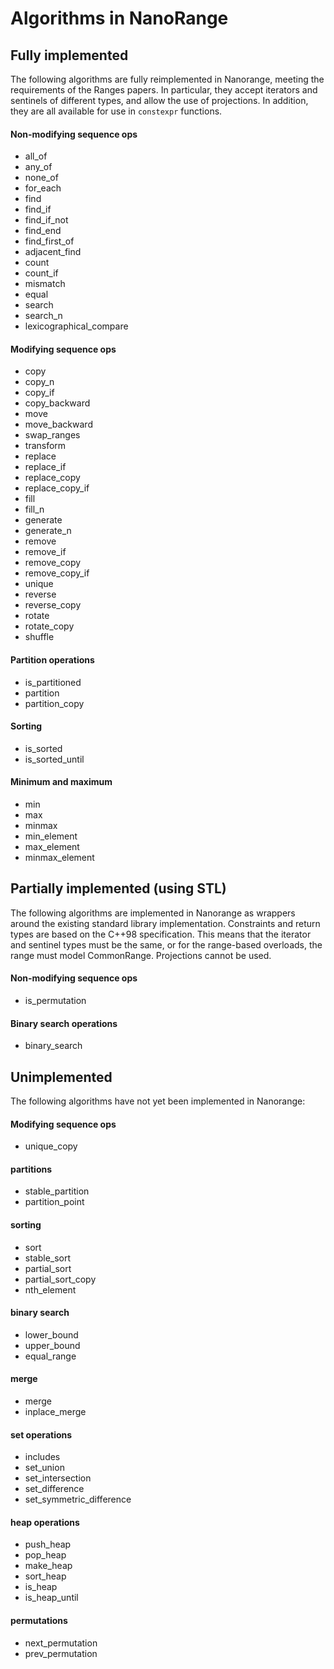 # Algorithms in NanoRange #

## Fully implemented ##

The following algorithms are fully reimplemented in Nanorange,
meeting the requirements of the Ranges papers. In particular, they accept
iterators and sentinels of different types, and allow the use of projections.
In addition, they are all available for use in `constexpr` functions.

#### Non-modifying sequence ops ####

* all_of
* any_of
* none_of
* for_each
* find
* find_if
* find_if_not
* find_end
* find_first_of
* adjacent_find
* count
* count_if
* mismatch
* equal
* search
* search_n
* lexicographical_compare

#### Modifying sequence ops ####

* copy
* copy_n
* copy_if
* copy_backward
* move
* move_backward
* swap_ranges
* transform
* replace
* replace_if
* replace_copy
* replace_copy_if
* fill
* fill_n
* generate
* generate_n
* remove
* remove_if
* remove_copy
* remove_copy_if
* unique
* reverse
* reverse_copy
* rotate
* rotate_copy
* shuffle

#### Partition operations ####

* is_partitioned
* partition
* partition_copy

#### Sorting ####

* is_sorted
* is_sorted_until

#### Minimum and maximum ####

* min
* max
* minmax
* min_element
* max_element
* minmax_element

## Partially implemented (using STL) ##

The following algorithms are implemented in Nanorange as wrappers around the
existing standard library implementation. Constraints and return types are based
on the C++98 specification. This means that the iterator and sentinel types
must be the same, or for the range-based overloads, the range must model
CommonRange. Projections cannot be used.

#### Non-modifying sequence ops ####

* is_permutation

#### Binary search operations ####

* binary_search

## Unimplemented ##

The following algorithms have not yet been implemented in Nanorange:

#### Modifying sequence ops ####

* unique_copy

#### partitions ####

* stable_partition
* partition_point

#### sorting ####
* sort
* stable_sort
* partial_sort
* partial_sort_copy
* nth_element

#### binary search ####

* lower_bound
* upper_bound
* equal_range

#### merge ####

* merge
* inplace_merge

#### set operations ####

* includes
* set_union
* set_intersection
* set_difference
* set_symmetric_difference

#### heap operations ####

* push_heap
* pop_heap
* make_heap
* sort_heap
* is_heap
* is_heap_until

#### permutations ####

* next_permutation
* prev_permutation
